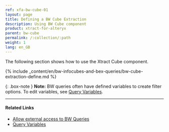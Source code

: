 ```yaml
---
ref: xfa-bw-cube-01
layout: page
title: Defining a BW Cube Extraction
description: Using BW Cube component
product: xtract-for-alteryx
parent: bw-cube
permalink: /:collection/:path
weight: 1
lang: en_GB
---
```


The following section shows how to use the Xtract Cube component.

{% include _content/en/bw-infocubes-and-bex-queries/bw-cube-extraction-define.md %}

{: .box-note }
**Note:** BW queries often have defined variables to create filter options. To edit variables, see [Query Variables](./bw-cube-variables).
 
*****
#### Related Links
- [Allow external access to BW Queries](https://kb.theobald-software.com/general/allow-external-access-to-bw-queries)
- [Query Variables](./bw-cube-variables)

